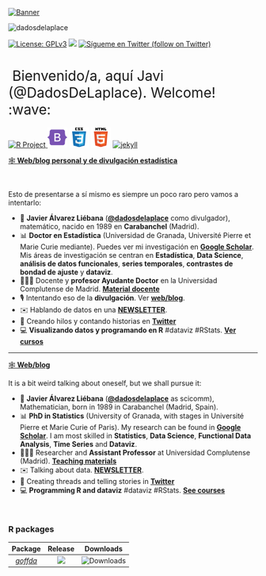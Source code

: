 <!--
**dadosdelaplace/dadosdelaplace** is a ✨ _special_ ✨ repository because its `README.md` (this file) appears on your GitHub profile.
-->

<a href="https://pbs.twimg.com/profile_banners/238620126/1600271641/1500x500"><img border="0" alt="Banner" src="https://pbs.twimg.com/profile_banners/238620126/1600271641/1500x500" width="660" height="200"></a>

<img src="https://komarev.com/ghpvc/?username=dadosdelaplace&label=Profile%20views&color=blue&style=plastic" alt="dadosdelaplace">

[![License:
GPLv3](https://img.shields.io/badge/license-GPLv3-blue.svg)](https://www.gnu.org/licenses/gpl-3.0)
<a href="https://github.com/dadosdelaplace/hilostwitter/graphs/contributors" alt="Contributors"> <img src="https://img.shields.io/github/contributors/dadosdelaplace/hilostwitter" /></a>
<a href="https://twitter.com/intent/follow?screen_name=dadosdelaplace"> <img src="https://img.shields.io/twitter/follow/dadosdelaplace?style=social&logo=twitter"
            alt="Sígueme en Twitter (follow on Twitter)"></a>
<!-- <a href="https://discord.gg/HjJCwm5">
        <img src="https://img.shields.io/discord/308323056592486420?logo=discord"
            alt="chat on Discord"></a> --->
            

<h1 style="font-weight:normal" align="left">
  &nbsp;Bienvenido/a, aquí Javi (@DadosDeLaplace). Welcome! :wave:
</h1>

</div>

<p align="left">
  <a href="https://www.r-project.org/" target="_blank"><img src="https://www.r-project.org/Rlogo.png" alt="R Project" height="40" />   </a>
  <a href="https://getbootstrap.com" target="_blank"><img src="https://raw.githubusercontent.com/devicons/devicon/master/icons/bootstrap/bootstrap-plain.svg" alt="bootstrap" width="40" height="40" /></a>
    <a href="https://www.w3schools.com/css/" target="_blank"><img src="https://raw.githubusercontent.com/devicons/devicon/master/icons/css3/css3-original-wordmark.svg" alt="css3" width="40" height="40" /></a>
    <a href="https://www.w3.org/html/" target="_blank"><img src="https://raw.githubusercontent.com/devicons/devicon/master/icons/html5/html5-original-wordmark.svg" alt="html5" width="40" height="40" /></a>
    <a href="https://jekyllrb.com/" target="_blank"><img src="https://www.vectorlogo.zone/logos/jekyllrb/jekyllrb-icon.svg" alt="jekyll" width="40" height="40" /></a>
</p>


<div align="left">
            
[🕸 **Web/blog personal y de divulgación estadística**](https://dadosdelaplace.github.io)
            
<!-- <div style="text-align: left;"><img src="https://upload.wikimedia.org/wikipedia/commons/thumb/5/5a/Patreon_logomark.svg/1024px-Patreon_logomark.svg.png"  width="40" height="40" alt="Patreon">Puedes <b>contribuir al proyecto de divulgación estadística</b> pagando dos cafés ☕️ en la comunidad <a href="https://patreon.com/dadosdelaplace">Patreon</a></div> --->

&nbsp;
            
Esto de presentarse a sí mismo es siempre un poco raro pero vamos a intentarlo:
      
- 🧮 **Javier Álvarez Liébana** (<a href="https://twitter.com/dadosdelaplace"><b>@dadosdelaplace</b></a> como divulgador), matemático, nacido en 1989 en **Carabanchel** (Madrid).
- 📊 **Doctor en Estadística** (Universidad de Granada, Université Pierre et Marie Curie mediante). Puedes ver mi investigación en [**Google Scholar**](https://scholar.google.es/citations?user=Wb3lxFIAAAAJ&hl=en). Mis áreas de investigación se centran en **Estadística**, **Data Science**, **análisis de datos funcionales**, **series temporales**, **contrastes de bondad de ajuste** y **dataviz**.
- 👨🏻‍🏫 Docente y **profesor Ayudante Doctor** en la Universidad Complutense de Madrid. [**Material docente**](https://dadosdelaplace.github.io/teaching)
- 🎙 Intentando eso de la **divulgación**. Ver [**web/blog**](https://dadosdelaplace.github.io/blog-stats).
- ✉️  Hablando de datos en una [**NEWSLETTER**](https://cartasdelaplace.com).
- 🧶 Creando hilos y contando historias en <a href="https://twitter.com/i/events/1398580673221378049"><b>Twitter</b></a>
- 💻 **Visualizando datos y programando en R** #dataviz #RStats. [**Ver cursos**](https://dadosdelaplace.github.io/courses)


---
            
[🕸 **Web/blog**](https://dadosdelaplace.github.io)
           

It is a bit weird talking about oneself, but we shall pursue it:


- 🧮 **Javier Álvarez Liébana** (<a href="https://twitter.com/dadosdelaplace"><b>@dadosdelaplace</b></a> as scicomm), Mathematician, born in 1989 in Carabanchel (Madrid, Spain).
- 📊 **PhD in Statistics** (University of Granada, with stages in Université Pierre et Marie Curie of Paris). My research can be found in [**Google Scholar**](https://scholar.google.es/citations?user=Wb3lxFIAAAAJ&hl=en). I am most skilled in **Statistics**, **Data Science**, **Functional Data Analysis**, **Time Series** and **Dataviz**.
- 👨🏻‍🏫 Researcher and **Assistant Professor** at Universidad Complutense (Madrid). [**Teaching materials**](https://dadosdelaplace.github.io/teaching)
- ✉️  Talking about data. [**NEWSLETTER**](https://cartasdelaplace.com).
- 🧶 Creating threads and telling stories in <a href="https://twitter.com/i/events/1398580673221378049"><b>Twitter</b></a>
- 💻 **Programming R and dataviz** #dataviz #RStats. [**See courses**](https://dadosdelaplace.github.io/courses)
            

&nbsp;

<h3 align="left">R packages</h3>
            
| Package | Release | Downloads |
|:----------------:|:----------------:|:------:|
| [_goffda_](https://github.com/dadosdelaplace/goffda) | [![](https://www.r-pkg.org/badges/version/goffda)](https://cran.r-project.org/package=goffda) | ![Downloads](https://cranlogs.r-pkg.org/badges/goffda) | |
                        
